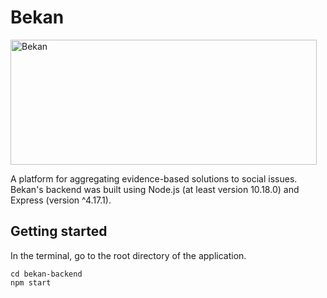 # Bekan 
<a href="https://bekan.herokuapp.com/"><img src="https://user-images.githubusercontent.com/28266072/83982107-c261de80-a8f1-11ea-8900-1e1a06593451.jpg" width="490" height="200" title="Bekan" alt="Bekan"></a>
<!-- > Quote Text -->

A platform for aggregating evidence-based solutions to social issues.  
Bekan's backend was built using Node.js (at least version 10.18.0) and Express (version ^4.17.1). 

## Getting started
In the terminal, go to the root directory of the application.
```shell
cd bekan-backend
npm start
```
